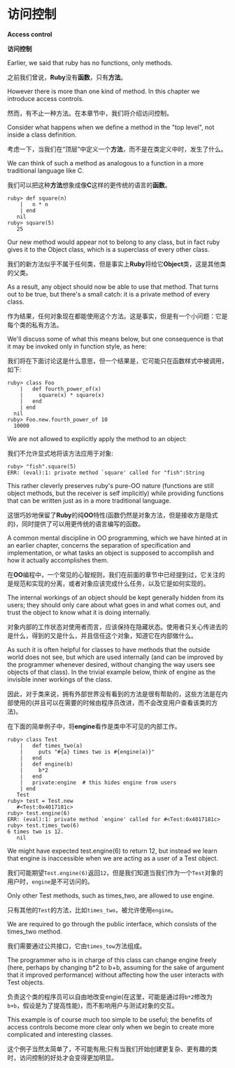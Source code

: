 # 访问控制
**Access control**

**访问控制**

Earlier, we said that ruby has no functions, only methods. 

之前我们曾说，**Ruby**没有**函数**，只有**方法**。

However there is more than one kind of method. In this chapter we introduce access controls.

然而，有不止一种方法。在本章节中，我们将介绍访问控制。

Consider what happens when we define a method in the "top level", not inside a class definition. 

考虑一下，当我们在“顶层”中定义一个**方法**，而不是在类定义中时，发生了什么。

We can think of such a method as analogous to a function in a more traditional language like C.

我们可以把这种**方法**想象成像**C**这样的更传统的语言的**函数**。

```
ruby> def square(n)
    |   n * n
    | end
   nil
ruby> square(5)
   25
```

Our new method would appear not to belong to any class, but in fact ruby gives it to the Object class, which is a superclass of every other class. 

我们的新方法似乎不属于任何类，但是事实上**Ruby**将给它**Object**类，这是其他类的父类。

As a result, any object should now be able to use that method. That turns out to be true, but there's a small catch: it is a private method of every class. 

作为结果，任何对象现在都能使用这个方法。这是事实，但是有一个小问题：它是每个类的私有方法。

We'll discuss some of what this means below, but one consequence is that it may be invoked only in function style, as here:

我们将在下面讨论这是什么意思，但一个结果是，它可能只在函数样式中被调用，如下:

```
ruby> class Foo
    |   def fourth_power_of(x)
    |     square(x) * square(x)
    |   end
    | end
  nil
ruby> Foo.new.fourth_power_of 10
  10000
```
We are not allowed to explicitly apply the method to an object:

我们不允许显式地将该方法应用于对象:

```
ruby> "fish".square(5)
ERR: (eval):1: private method `square' called for "fish":String
```

This rather cleverly preserves ruby's pure-OO nature (functions are still object methods, but the receiver is self implicitly) while providing functions that can be written just as in a more traditional language.

这很巧妙地保留了**Ruby**的纯**OO**特性(函数仍然是对象方法，但是接收方是隐式的)，同时提供了可以用更传统的语言编写的函数。

A common mental discipline in OO programming, which we have hinted at in an earlier chapter, concerns the separation of specification and implementation, or what tasks an object is supposed to accomplish and how it actually accomplishes them. 

在**OO**编程中，一个常见的心智规则，我们在前面的章节中已经提到过，它关注的是规范和实现的分离，或者对象应该完成什么任务，以及它是如何实现的。

The internal workings of an object should be kept generally hidden from its users; they should only care about what goes in and what comes out, and trust the object to know what it is doing internally. 

对象内部的工作状态对使用者而言，应该保持在隐藏状态。使用者只关心传进去的是什么，得到的又是什么，并且信任这个对象，知道它在内部做什么。

As such it is often helpful for classes to have methods that the outside world does not see, but which are used internally (and can be improved by the programmer whenever desired, without changing the way users see objects of that class). In the trivial example below, think of engine as the invisible inner workings of the class.

因此，对于类来说，拥有外部世界没有看到的方法是很有帮助的，这些方法是在内部使用的(并且可以在需要的时候由程序员改进，而不会改变用户查看该类的方法)。

在下面的简单例子中，将**engine**看作是类中不可见的内部工作。

```
ruby> class Test
    |   def times_two(a)
    |     puts "#{a} times two is #{engine(a)}"
    |   end
    |   def engine(b)
    |     b*2
    |   end
    |   private:engine  # this hides engine from users
    | end
   Test
ruby> test = Test.new
   #<Test:0x4017181c>
ruby> test.engine(6)
ERR: (eval):1: private method `engine' called for #<Test:0x4017181c>
ruby> test.times_two(6)
6 times two is 12.
   nil
```

We might have expected test.engine(6) to return 12, but instead we learn that engine is inaccessible when we are acting as a user of a Test object. 

我们可能期望`Test.engine(6)`返回`12`，但是我们知道当我们作为一个`Test`对象的用户时，`engine`是不可访问的。

Only other Test methods, such as times_two, are allowed to use engine. 

只有其他的`Test`的方法，比如`times_two`，被允许使用`engine`。

We are required to go through the public interface, which consists of the times_two method. 

我们需要通过公共接口，它由`times_tow`方法组成。

The programmer who is in charge of this class can change engine freely (here, perhaps by changing b*2 to b+b, assuming for the sake of argument that it improved performance) without affecting how the user interacts with Test objects. 

负责这个类的程序员可以自由地改变engie(在这里，可能是通过将`b*2`修改为`b+b`，假设是为了提高性能)，而不影响用户与测试对象的交互。

This example is of course much too simple to be useful; the benefits of access controls become more clear only when we begin to create more complicated and interesting classes.

这个例子当然太简单了，不可能有用;只有当我们开始创建更复杂、更有趣的类时，访问控制的好处才会变得更加明显。